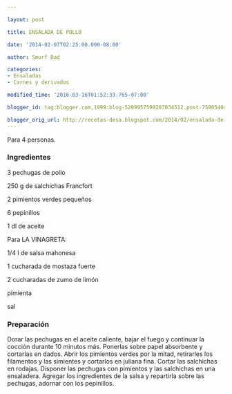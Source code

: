 ```yaml
---

layout: post

title: ENSALADA DE POLLO

date: '2014-02-07T02:25:00.000-08:00'

author: Smurf Dad

categories:
- Ensaladas
- Carnes y derivados

modified_time: '2016-03-16T01:52:33.765-07:00'

blogger_id: tag:blogger.com,1999:blog-5299957599287034512.post-7590540452741034209

blogger_orig_url: http://recetas-desa.blogspot.com/2014/02/ensalada-de-pollo.html
---
```


Para 4 personas.

<h3>Ingredientes</h3>

3 pechugas de pollo

250 g de salchichas Francfort

2 pimientos verdes pequeños

6 pepinillos

1 dl de aceite

Para LA VINAGRETA:

1/4 l de salsa mahonesa

1 cucharada de mostaza fuerte

2 cucharadas de zumo de limón

pimienta

sal

<h3>Preparación</h3>

Dorar las pechugas en el aceite caliente, bajar el fuego y continuar la cocción durante 10 minutos más. Ponerlas sobre papel absorbente y cortarlas en dados. Abrir los pimientos verdes por la mitad, retirarles los filamentos y las simientes y cortarlos en juliana fina. Cortar las salchichas en rodajas. Disponer las pechugas con pimientos y las salchichas en una ensaladera. Agregar los ingredientes de la salsa y repartirla sobre las pechugas, adornar con los pepinillos.


